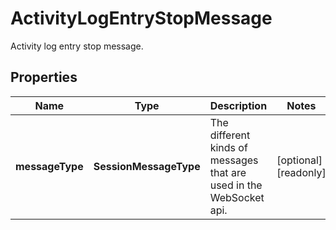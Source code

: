 

# ActivityLogEntryStopMessage

Activity log entry stop message.

## Properties

| Name | Type | Description | Notes |
|------------ | ------------- | ------------- | -------------|
|**messageType** | **SessionMessageType** | The different kinds of messages that are used in the WebSocket api. |  [optional] [readonly] |




